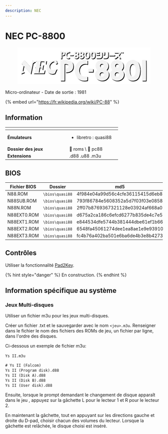 ```yaml
---
description: NEC
---
```


# NEC PC-8800

<div align="left">

<figure><img src="https://raw.githubusercontent.com/fabricecaruso/es-theme-carbon/52ff37c9e265587d006945a2ba695b5a962b3a3d/art/logos/pc88.svg" alt=""><figcaption></figcaption></figure>

</div>

Micro-ordinateur - Date de sortie : 1981

{% embed url="https://fr.wikipedia.org/wiki/PC-88" %}

## Information

<table data-header-hidden><thead><tr><th width="184"></th><th></th><th data-hidden></th></tr></thead><tbody><tr><td><strong>Émulateurs</strong></td><td><ul><li>libretro : quasi88</li></ul></td><td></td></tr><tr><td><strong>Dossier des jeux</strong></td><td><span data-gb-custom-inline data-tag="emoji" data-code="1f4c1">📁</span> roms \ <span data-gb-custom-inline data-tag="emoji" data-code="1f4c2">📂</span> pc88</td><td></td></tr><tr><td><strong>Extensions</strong></td><td>.d88 .u88 .m3u</td><td></td></tr></tbody></table>

## BIOS

<table><thead><tr><th width="193">Fichier BIOS</th><th width="182.03610108303252">Dossier</th><th>md5</th></tr></thead><tbody><tr><td>N88.ROM</td><td><code>\bios\quasi88</code></td><td>4f984e04a99d56c4cfe36115415d6eb8</td></tr><tr><td>N88SUB.ROM</td><td><code>\bios\quasi88</code></td><td>793f86784e5608352a5d7f03f03e0858</td></tr><tr><td>N88N.ROM</td><td><code>\bios\quasi88</code></td><td>2ff07b8769367321128e03924af668a0</td></tr><tr><td>N88EXT0.ROM</td><td><code>\bios\quasi88</code></td><td>d675a2ca186c6efcd6277b835de4c7e5</td></tr><tr><td>N88EXT1.ROM</td><td><code>\bios\quasi88</code></td><td>e844534dfe5744b381444dbe61ef1b66</td></tr><tr><td>N88EXT2.ROM</td><td><code>\bios\quasi88</code></td><td>6548fa45061274dee1ea8ae1e9e93910</td></tr><tr><td>N88EXT3.ROM</td><td><code>\bios\quasi88</code></td><td>fc4b76a402ba501e6ba6de4b3e8b4273</td></tr></tbody></table>

## Contrôles

Utiliser la fonctionnalité [Pad2Key](../../../../controleurs/pad2key.md).

{% hint style="danger" %}
En construction.
{% endhint %}

## Information spécifique au système

### Jeux Multi-disques

Utiliser un fichier m3u pour les jeux multi-disques.&#x20;

Créer un fichier .txt et le sauvegarder avec le nom `<jeu>.m3u`. Renseigner dans le fichier le nom des fichiers des ROMs de jeu, un fichier par ligne, dans l'ordre des disques.&#x20;

Ci-dessous un exemple de fichier m3u:

`Ys II.m3u`

```
# Ys II (Falcom)
Ys II (Program disk).d88
Ys II (Disk A).d88
Ys II (Disk B).d88
Ys II (User disk).d88
```

Ensuite, lorsque le prompt demandant le changement de disque apparaît dans le jeu , appuyez sur la gâchette L pour le lecteur 1 et R pour le lecteur 2.&#x20;

En maintenant la gâchette, tout en appuyant sur les directions gauche et droite du D-pad, choisir chacun des volumes du lecteur. Lorsque la gâchette est relâchée, le disque choisi est inséré.
